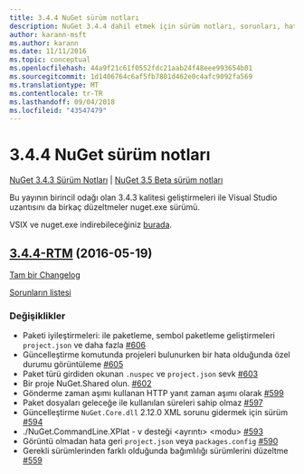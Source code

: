 ```yaml
---
title: 3.4.4 NuGet sürüm notları
description: NuGet 3.4.4 dahil etmek için sürüm notları, sorunları, hata düzeltmeleri, eklenen özellikler ve dcr bilinir.
author: karann-msft
ms.author: karann
ms.date: 11/11/2016
ms.topic: conceptual
ms.openlocfilehash: 44a9f21c61f0552fdc21aab24f48eee993654b01
ms.sourcegitcommit: 1d1406764c6af5fb7801d462e0c4afc9092fa569
ms.translationtype: MT
ms.contentlocale: tr-TR
ms.lasthandoff: 09/04/2018
ms.locfileid: "43547479"
---
```

# <a name="nuget-344-release-notes"></a>3.4.4 NuGet sürüm notları

[NuGet 3.4.3 Sürüm Notları](../release-notes/nuget-3.4.3.md) | [NuGet 3.5 Beta sürüm notları](../release-notes/nuget-3.5-Beta.md)

Bu yayının birincil odağı olan 3.4.3 kalitesi geliştirmeleri ile Visual Studio uzantısını da birkaç düzeltmeler nuget.exe sürümü.

VSIX ve nuget.exe indirebileceğiniz [burada](https://dist.nuget.org/index.html).

## <a name="344-rtmhttpsgithubcomnugetnugetclienttree344-rtm-2016-05-19"></a>[3.4.4-RTM](https://github.com/NuGet/NuGet.Client/tree/3.4.4-rtm) (2016-05-19)

[Tam bir Changelog](https://github.com/NuGet/NuGet.Client/compare/3.5.0-beta-final...3.4.4-rtm)

[Sorunların listesi](https://github.com/NuGet/Home/issues?q=is%3Aissue+milestone%3A3.4.4+is%3Aclosed)

### <a name="changes"></a>Değişiklikler

- Paketi iyileştirmeleri: ile paketleme, sembol paketleme geliştirmeleri `project.json` ve daha fazla [ \#606](https://github.com/NuGet/NuGet.Client/pull/606)
- Güncelleştirme komutunda projeleri bulunurken bir hata olduğunda özel durumu görüntüleme [\#605](https://github.com/NuGet/NuGet.Client/pull/605)
- Paket türü girdiden okunan `.nuspec` ve `project.json` sevk [ \#603](https://github.com/NuGet/NuGet.Client/pull/603)
- Bir proje NuGet.Shared olun. [\#602](https://github.com/NuGet/NuGet.Client/pull/602)
- Gönderme zaman aşımı kullanan HTTP yanıt zaman aşımı olarak [ \#599](https://github.com/NuGet/NuGet.Client/pull/599)
- Paket dosyaları geleceğe ile kullanılan süreleri sahip olmaz [ \#597](https://github.com/NuGet/NuGet.Client/pull/597)
- Güncelleştirme `NuGet.Core.dll` 2.12.0 XML sorunu gidermek için sürüm [ \#594](https://github.com/NuGet/NuGet.Client/pull/594)
- ./NuGet.CommandLine.XPlat - v desteği \<ayrıntı\> \<modu\> [ \#593](https://github.com/NuGet/NuGet.Client/pull/593)
- Görüntü olmadan hata geri `project.json` veya `packages.config` [ \#590](https://github.com/NuGet/NuGet.Client/pull/590)
- Gerekli sürümlerinden farklı olduğunda bağımlılığı sürümlerini düzeltme [ \#559](https://github.com/NuGet/NuGet.Client/pull/559)